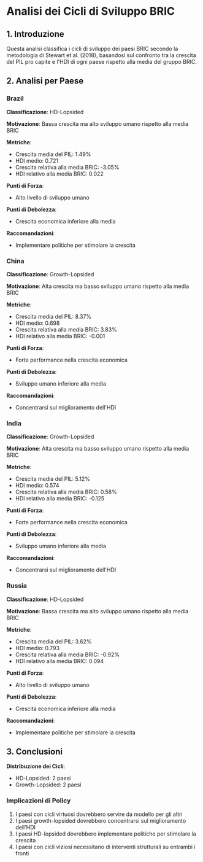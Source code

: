 # Analisi dei Cicli di Sviluppo BRIC

## 1. Introduzione

Questa analisi classifica i cicli di sviluppo dei paesi BRIC secondo la metodologia di Stewart et al. (2018), basandosi sul confronto tra la crescita del PIL pro capite e l'HDI di ogni paese rispetto alla media del gruppo BRIC.

## 2. Analisi per Paese

### Brazil

**Classificazione**: HD-Lopsided

**Motivazione**: Bassa crescita ma alto sviluppo umano rispetto alla media BRIC

**Metriche**:
- Crescita media del PIL: 1.49%
- HDI medio: 0.721
- Crescita relativa alla media BRIC: -3.05%
- HDI relativo alla media BRIC: 0.022

**Punti di Forza**:
- Alto livello di sviluppo umano

**Punti di Debolezza**:
- Crescita economica inferiore alla media

**Raccomandazioni**:
- Implementare politiche per stimolare la crescita

### China

**Classificazione**: Growth-Lopsided

**Motivazione**: Alta crescita ma basso sviluppo umano rispetto alla media BRIC

**Metriche**:
- Crescita media del PIL: 8.37%
- HDI medio: 0.698
- Crescita relativa alla media BRIC: 3.83%
- HDI relativo alla media BRIC: -0.001

**Punti di Forza**:
- Forte performance nella crescita economica

**Punti di Debolezza**:
- Sviluppo umano inferiore alla media

**Raccomandazioni**:
- Concentrarsi sul miglioramento dell'HDI

### India

**Classificazione**: Growth-Lopsided

**Motivazione**: Alta crescita ma basso sviluppo umano rispetto alla media BRIC

**Metriche**:
- Crescita media del PIL: 5.12%
- HDI medio: 0.574
- Crescita relativa alla media BRIC: 0.58%
- HDI relativo alla media BRIC: -0.125

**Punti di Forza**:
- Forte performance nella crescita economica

**Punti di Debolezza**:
- Sviluppo umano inferiore alla media

**Raccomandazioni**:
- Concentrarsi sul miglioramento dell'HDI

### Russia

**Classificazione**: HD-Lopsided

**Motivazione**: Bassa crescita ma alto sviluppo umano rispetto alla media BRIC

**Metriche**:
- Crescita media del PIL: 3.62%
- HDI medio: 0.793
- Crescita relativa alla media BRIC: -0.92%
- HDI relativo alla media BRIC: 0.094

**Punti di Forza**:
- Alto livello di sviluppo umano

**Punti di Debolezza**:
- Crescita economica inferiore alla media

**Raccomandazioni**:
- Implementare politiche per stimolare la crescita

## 3. Conclusioni

**Distribuzione dei Cicli**:
- HD-Lopsided: 2 paesi
- Growth-Lopsided: 2 paesi

### Implicazioni di Policy

1. I paesi con cicli virtuosi dovrebbero servire da modello per gli altri
2. I paesi growth-lopsided dovrebbero concentrarsi sul miglioramento dell'HDI
3. I paesi HD-lopsided dovrebbero implementare politiche per stimolare la crescita
4. I paesi con cicli viziosi necessitano di interventi strutturali su entrambi i fronti
